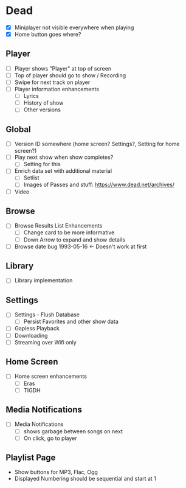 # Dead

- [x] Miniplayer not visible everywhere when playing
- [x] Home button goes where?

## Player

- [ ] Player shows "Player" at top of screen
- [ ] Top of player should go to show / Recording
- [ ] Swipe for next track on player
- [ ] Player information enhancements
  - [ ] Lyrics
  - [ ] History of show
  - [ ] Other versions

## Global

- [ ] Version ID somewhere (home screen? Settings?, Setting for home screen?)
- [ ] Play next show when show completes?
  - [ ] Setting for this
- [ ] Enrich data set with additional material
  - [ ] Setlist
  - [ ] Images of Passes and stuff: https://www.dead.net/archives/
- [ ] Video

## Browse

- [ ] Browse Results List Enhancements
  - [ ] Change card to be more informative
  - [ ] Down Arrow to expand and show details
- [ ] Browse date bug 1993-05-16 <- Doesn't work at first

## Library

- [ ] Library implementation

## Settings

- [ ] Settings - Flush Database
  - [ ] Persist Favorites and other show data
- [ ] Gapless Playback
- [ ] Downloading
- [ ] Streaming over Wifi only

## Home Screen

- [ ] Home screen enhancements
  - [ ] Eras
  - [ ] TIGDH

## Media Notifications

- [ ] Media Notifications
  - [ ] shows garbage between songs on next
  - [ ] On click, go to player

## Playlist Page

- Show buttons for MP3, Flac, Ogg
- Displayed Numbering should be sequential and start at 1
